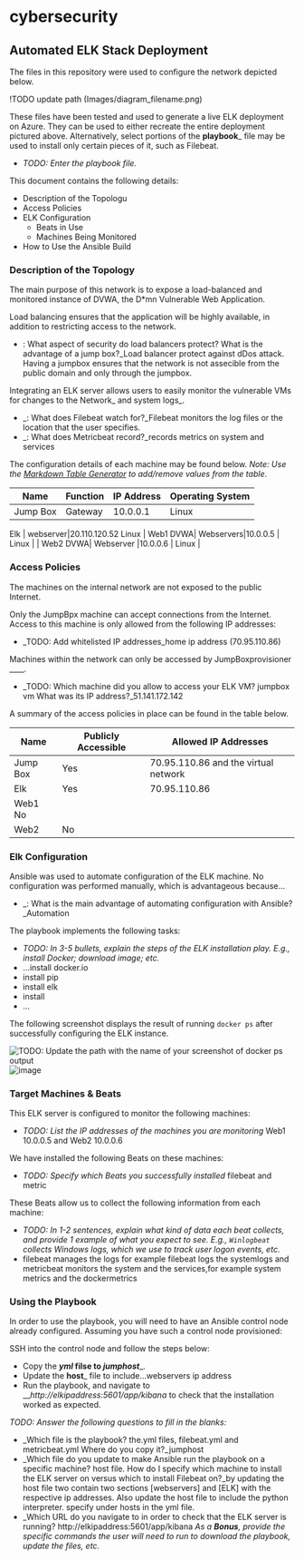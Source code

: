 # cybersecurity
## Automated ELK Stack Deployment

The files in this repository were used to configure the network depicted below.

!TODO update path (Images/diagram_filename.png)

These files have been tested and used to generate a live ELK deployment on Azure. They can be used to either recreate the entire deployment pictured above. Alternatively, select portions of the __playbook___ file may be used to install only certain pieces of it, such as Filebeat.

  - _TODO: Enter the playbook file._

This document contains the following details:
- Description of the Topologu
- Access Policies
- ELK Configuration
  - Beats in Use
  - Machines Being Monitored
- How to Use the Ansible Build


### Description of the Topology

The main purpose of this network is to expose a load-balanced and monitored instance of DVWA, the D*mn Vulnerable Web Application.

Load balancing ensures that the application will be highly available, in addition to restricting access to the network.
- : What aspect of security do load balancers protect? What is the advantage of a jump box?_Load balancer  protect against dDos attack. Having a jumpbox ensures that the network is not assecible from the public domain and only through the jumpbox.

Integrating an ELK server allows users to easily monitor the vulnerable VMs for changes to the Network_ and system  logs_.
- _: What does Filebeat watch for?_Filebeat monitors the log files or the location that the user specifies.
- _: What does Metricbeat record?_records metrics on system and services

The configuration details of each machine may be found below.
_Note: Use the [Markdown Table Generator](http://www.tablesgenerator.com/markdown_tables) to add/remove values from the table_.

| Name     | Function | IP Address | Operating System |
|----------|----------|------------|------------------|
| Jump Box | Gateway  | 10.0.0.1   | Linux            |

 Elk       | webserver|20.110.120.52 Linux
| Web1 DVWA| Webservers|10.0.0.5   |  Linux           |
| Web2 DVWA| Webserver |10.0.0.6  |   Linux           |

### Access Policies

The machines on the internal network are not exposed to the public Internet. 

Only the JumpBpx machine can accept connections from the Internet. Access to this machine is only allowed from the following IP addresses:
- _TODO: Add whitelisted IP addresses_home ip address (70.95.110.86)

Machines within the network can only be accessed by JumpBoxprovisioner ____.
- _TODO: Which machine did you allow to access your ELK VM? jumpbox vm What was its IP address?_51.141.172.142

A summary of the access policies in place can be found in the table below.

| Name     | Publicly Accessible | Allowed IP Addresses |
|----------|---------------------|----------------------|
| Jump Box |    Yes              |  70.95.110.86 and the virtual network   |
|   Elk    |    Yes              |  70.95.110.86                  |
|   Web1       No
 |  Web2   |     No             |

### Elk Configuration

Ansible was used to automate configuration of the ELK machine. No configuration was performed manually, which is advantageous because...
- _: What is the main advantage of automating configuration with Ansible?_Automation

The playbook implements the following tasks:
- _TODO: In 3-5 bullets, explain the steps of the ELK installation play. E.g., install Docker; download image; etc._
- ...install docker.io
- install pip
- install elk 
- install 
- ...

The following screenshot displays the result of running `docker ps` after successfully configuring the ELK instance.

![TODO: Update the path with the name of your screenshot of docker ps output](Images/docker_ps_output.png)
![image](https://user-images.githubusercontent.com/6061871/133545755-14d5e51a-f15c-46ee-9df9-eb9ab5b6e3df.png)

### Target Machines & Beats
This ELK server is configured to monitor the following machines:
- _TODO: List the IP addresses of the machines you are monitoring_ Web1  10.0.0.5 and Web2 10.0.0.6

We have installed the following Beats on these machines:
- _TODO: Specify which Beats you successfully installed_ filebeat and metric

These Beats allow us to collect the following information from each machine:
- _TODO: In 1-2 sentences, explain what kind of data each beat collects, and provide 1 example of what you expect to see. E.g., `Winlogbeat` collects Windows logs, which we use to track user logon events, etc._
- filebeat manages the logs for example filebeat logs the systemlogs and metricbeat monitors the system and the services,for example system metrics and the dockermetrics

### Using the Playbook
In order to use the playbook, you will need to have an Ansible control node already configured. Assuming you have such a control node provisioned: 

SSH into the control node and follow the steps below:
- Copy the ___yml_ filse to _jumphost____.
- Update the __host___ file to include...webservers ip address
- Run the playbook, and navigate to ___http://elkipaddress:5601/app/kibana_ to check that the installation worked as expected.

_TODO: Answer the following questions to fill in the blanks:_
- _Which file is the playbook? the.yml files, filebeat.yml and metricbeat.yml Where do you copy it?_jumphost
- _Which file do you update to make Ansible run the playbook on a specific machine? host file. How do I specify which machine to install the ELK server on versus which to install Filebeat on?_by updating the host file two contain two sections [webservers] and [ELK] with the respective ip addresses. Also update the host file to include the python interpreter. specify under hosts in the yml file.
- _Which URL do you navigate to in order to check that the ELK server is running?
http://elkipaddress:5601/app/kibana
_As a **Bonus**, provide the specific commands the user will need to run to download the playbook, update the files, etc._
